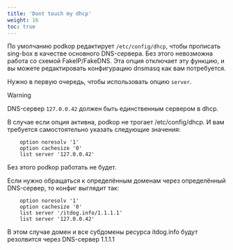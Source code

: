 ```yaml
---
title: 'Dont touch my dhcp'
weight: 16
toc: true
---
```


По умолчанию podkop редактирует `/etc/config/dhcp`, чтобы прописать sing-box в качестве основного DNS-сервера. Без этого невозможна работа со схемой FakeIP/FakeDNS. Эта опция отключает эту функцию, и вы можете редактировать конфигурацию dnsmasq как вам потребуется.

Нужно в первую очередь, чтобы использовать опцию `server`.

> [!WARNING]
> DNS-сервер `127.0.0.42` должен быть единственным сервером в dhcp.

В случае если опция активна, podkop не трогает /etc/config/dhcp. И вам требуется самостоятельно указать следующие значения:
```
	option noresolv '1'
	option cachesize '0'
	list server '127.0.0.42'
```
Без этого podkop работать не будет.

Если нужно обращаться к определённым доменам через определённый DNS-сервер, то конфиг выглядит так:
```
	option noresolv '1'
	option cachesize '0'
	list server '/itdog.info/1.1.1.1'
	list server '127.0.0.42'
```

В этом случае домен и все субдомены ресурса itdog.info будут резолвится через DNS-сервер 1.1.1.1